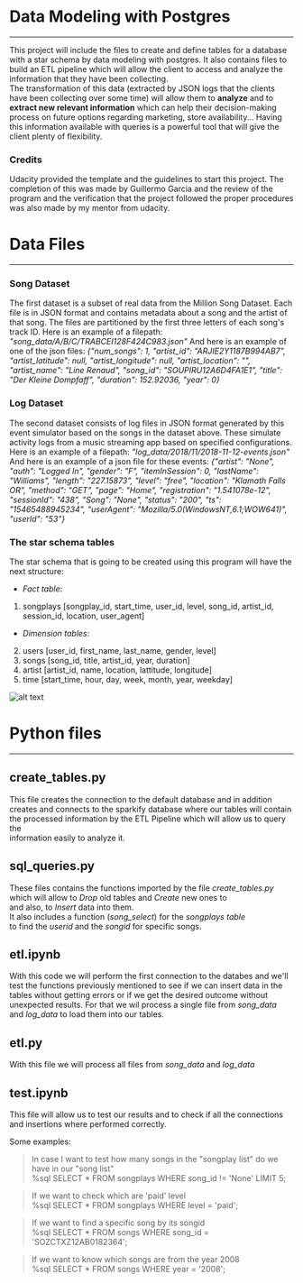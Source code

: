 # Data Modeling with Postgres
***
This project will include the files to create and define tables for a database with a star schema by data modeling with postgres. It also contains files to build an ETL pipeline which will allow the client to access and analyze the information that they have been collecting.  
The transformation of this data (extracted by JSON logs that the clients have been collecting over some time) will allow them to **analyze** and to **extract new relevant information** which can help their decision-making process on future options regarding marketing, store availability... 
Having this information available with queries is a powerful tool that will give the client plenty of flexibility.

### Credits
Udacity provided the template and the guidelines to start this project.
The completion of this was made by Guillermo Garcia and the review of the program and the verification that the project followed the proper procedures was also made by my mentor from udacity.

# Data Files
***
### Song Dataset
The first dataset is a subset of real data from the Million Song Dataset. Each file is in JSON format and contains metadata about a song and the artist of that song. The files are partitioned by the first three letters of each song's track ID. Here is an example of a filepath: _"song_data/A/B/C/TRABCEI128F424C983.json"_
And here is an example of one of the json files: _{"num_songs": 1, "artist_id": "ARJIE2Y1187B994AB7", "artist_latitude": null, "artist_longitude": null, "artist_location": "", "artist_name": "Line Renaud", "song_id": "SOUPIRU12A6D4FA1E1", "title": "Der Kleine Dompfaff", "duration": 152.92036, "year": 0}_

### Log Dataset
The second dataset consists of log files in JSON format generated by this event simulator based on the songs in the dataset above. These simulate activity logs from a music streaming app based on specified configurations.
Here is an example of a filepath: _"log_data/2018/11/2018-11-12-events.json"_
And here is an example of a json file for these events: _{"artist": "None", "auth": "Logged In", "gender": "F", "itemInSession": 0, "lastName": "Williams", "length": "227.15873", "level": "free", "location": "Klamath Falls OR", "method": "GET", "page": "Home", "registration": "1.541078e-12", "sessionId": "438", "Song": "None", "status": "200", "ts": "15465488945234", "userAgent": "Mozilla/5.0(WindowsNT,6.1;WOW641)", "userId": "53"}_

### The star schema tables
The star schema that is going to be created using this program will have the next structure:

- _Fact table_:
1. songplays [songplay_id, start_time, user_id, level, song_id, artist_id, session_id, location, user_agent]

- _Dimension tables_:
2. users [user_id, first_name, last_name, gender, level]
3. songs [song_id, title, artist_id, year, duration]
4. artist [artist_id, name, location, lattitude, longitude]
5. time [start_time, hour, day, week, month, year, weekday]

![alt text](https://raw.githubusercontent.com/Gares95/Data-Modeling_Postgres/master/Star%20Schema.PNG)


# Python files
***
## create_tables.py

This file creates the connection to the default database and in addition  
creates and connects to the sparkify database where our tables will contain  
the processed information by the ETL Pipeline which will allow us to query the  
information easily to analyze it.  

## sql_queries.py

These files contains the functions imported by the file <em>create_tables.py</em>  
which will allow to <em>Drop</em> old tables and <em>Create</em> new ones to  
and also, to <em>Insert</em> data into them.  
It also includes a function (<em>song_select</em>) for the <em>songplays table</em>  
to find the <em>userid</em> and the <em>songid</em> for specific songs.  

## etl.ipynb

With this code we will perform the first connection to the databes and we'll  
test the functions previously mentioned to see if we can insert data in the  
tables without getting errors or if we get the desired outcome without  
unexpected results. For that we wil process a single file from <em>song_data</em>  
and <em>log_data</em> to load them into our tables.

## etl.py

With this file we will process all files from <em>song_data</em> and <em>log_data</em>  

## test.ipynb

This file will allow us to test our results and to check if all the connections  
and insertions where performed correctly.

Some examples:
>In case I want to test how many songs in the "songplay list" do we have in our "song list"  
>%sql SELECT * FROM songplays WHERE song_id != 'None' LIMIT 5;


>If we want to check which are 'paid' level  
>%sql SELECT * FROM songplays WHERE level = 'paid';


>If we want to find a specific song by its songid  
>%sql SELECT * FROM songs WHERE song_id = 'SOZCTXZ12AB0182364';


>If we want to know which songs are from the year 2008  
>%sql SELECT * FROM songs WHERE year = '2008';

